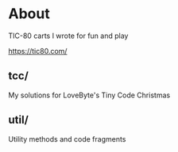 # About

TIC-80 carts I wrote for fun and play

https://tic80.com/

## tcc/

My solutions for LoveByte's Tiny Code Christmas

## util/

Utility methods and code fragments
